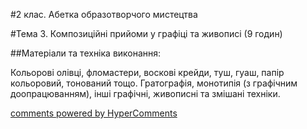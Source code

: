 <div id="hypercomments_widget" class="js-hypercomments-widget invisible"></div>

#2 клас. Абетка образотворчого мистецтва

#Тема 3.  Композиційні прийоми у графіці та живописі (9 годин)


##Матеріали та техніка виконання:

Кольорові олівці, фломастери, воскові крейди, туш, гуаш, папір кольоровий, тонований тощо. Гратографія, монотипія (з графічним доопрацюванням), інші графічні, живописні та змішані техніки.


<div class="js-hypercomments-container">
    <a href="http://hypercomments.com" class="hc-link" title="comments widget">comments powered by HyperComments</a>
</div>